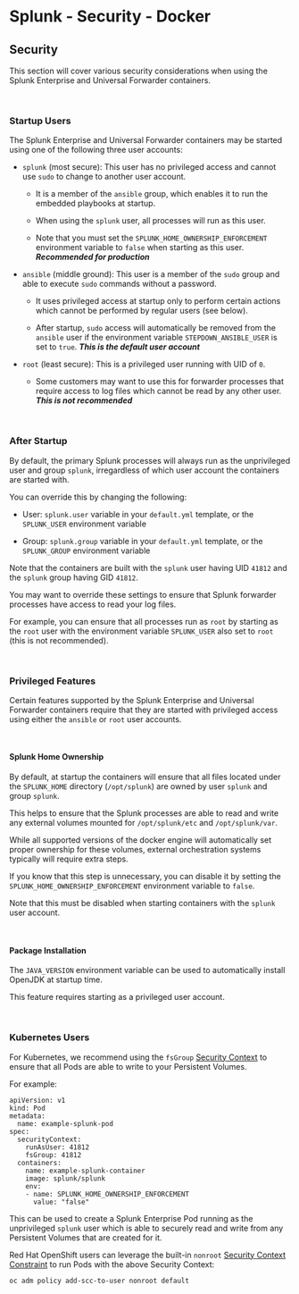 
# Splunk - Security - Docker

## Security

This section will cover various security considerations when using the Splunk Enterprise and Universal Forwarder containers.

<br />

### Startup Users

The Splunk Enterprise and Universal Forwarder containers may be started using one of the following three user accounts:

  * `splunk` (most secure): This user has no privileged access and cannot use `sudo` to change to another user account.

    * It is a member of the `ansible` group, which enables it to run the embedded playbooks at startup.

    * When using the `splunk` user, all processes will run as this user.

    * Note that you must set the `SPLUNK_HOME_OWNERSHIP_ENFORCEMENT` environment variable to `false` when starting as this user. ***Recommended for production***

  * `ansible` (middle ground): This user is a member of the `sudo` group and able to execute `sudo` commands without a password.

    * It uses privileged access at startup only to perform certain actions which cannot be performed by regular users (see below).

    * After startup, `sudo` access will automatically be removed from the `ansible` user if the environment variable `STEPDOWN_ANSIBLE_USER` is set to `true`. ***This is the default user account***

  * `root` (least secure): This is a privileged user running with UID of `0`.
  
    * Some customers may want to use this for forwarder processes that require access to log files which cannot be read by any other user. ***This is not recommended***

<br />

### After Startup

By default, the primary Splunk processes will always run as the unprivileged user and group `splunk`,
irregardless of which user account the containers are started with.

You can override this by changing the following:

  * User: `splunk.user` variable in your `default.yml` template, or the `SPLUNK_USER` environment variable

  * Group: `splunk.group` variable in your `default.yml` template, or the `SPLUNK_GROUP` environment variable

Note that the containers are built with the `splunk` user having UID `41812` and the `splunk` group having GID `41812`.

You may want to override these settings to ensure that Splunk forwarder processes have access to read your log files.

For example, you can ensure that all processes run as `root` by starting as the `root` user with the environment variable `SPLUNK_USER` also set to `root` (this is not recommended).

<br />

### Privileged Features

Certain features supported by the Splunk Enterprise and Universal Forwarder containers require that they are started with privileged access using either the `ansible` or `root` user accounts.

<br />

#### Splunk Home Ownership

By default, at startup the containers will ensure that all files located under the `SPLUNK_HOME` directory (`/opt/splunk`) are owned by user `splunk` and group `splunk`.

This helps to ensure that the Splunk processes are able to read and write any external volumes mounted for `/opt/splunk/etc` and `/opt/splunk/var`.

While all supported versions of the docker engine will automatically set proper ownership for these volumes, external orchestration systems typically will require extra steps.

If you know that this step is unnecessary, you can disable it by setting the `SPLUNK_HOME_OWNERSHIP_ENFORCEMENT` environment variable to `false`.

Note that this must be disabled when starting containers with the `splunk` user account.

<br />

#### Package Installation

The `JAVA_VERSION` environment variable can be used to automatically install OpenJDK at startup time.

This feature requires starting as a privileged user account.

<br />

### Kubernetes Users

For Kubernetes, we recommend using the `fsGroup` [Security Context](https://kubernetes.io/docs/tasks/configure-pod-container/security-context/) to ensure that all Pods are able to write to your Persistent Volumes.

For example:

```
apiVersion: v1
kind: Pod
metadata:
  name: example-splunk-pod
spec:
  securityContext:
    runAsUser: 41812
    fsGroup: 41812
  containers:
    name: example-splunk-container
    image: splunk/splunk
    env:
    - name: SPLUNK_HOME_OWNERSHIP_ENFORCEMENT
      value: "false"
```

This can be used to create a Splunk Enterprise Pod running as the unprivileged `splunk` user which is able to securely read and write from any Persistent Volumes that are created for it.

Red Hat OpenShift users can leverage the built-in `nonroot` [Security Context Constraint](https://docs.openshift.com/container-platform/3.9/admin_guide/manage_scc.html) to run Pods with the above Security Context:

```
oc adm policy add-scc-to-user nonroot default
```

